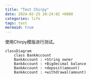 ```yaml
---
title: "Test Chirpy"
date: 2024-02-25 20:24:02 +0800
categories: life
tags: test
mermaid: true
---
```


使用Chirpy模版进行测试。

```mermaid
classDiagram
    class BankAccount
    BankAccount : +String owner
    BankAccount : +Bigdecimal balance
    BankAccount : +deposit(amount)
    BankAccount : +withdrawal(amount)
```
